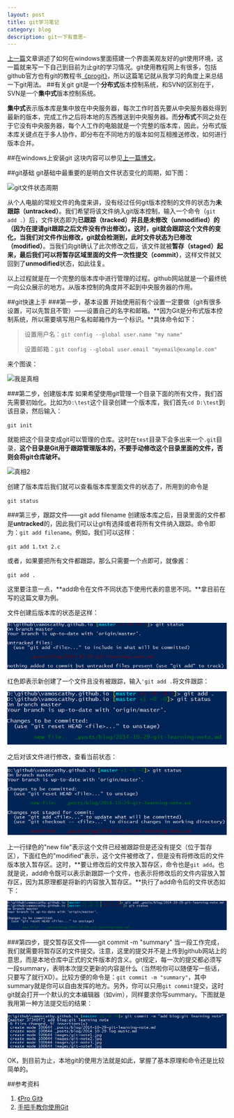 ```yaml
---
layout: post
title: git学习笔记
category: blog
description: git一下有意思~
---
```

[上一篇][1]文章讲述了如何在windows里面搭建一个界面美观友好的git使用环境，这一篇就来写一下自己到目前为止git的学习情况。git使用教程网上有很多，包括github官方也有git的教程书[《progit》][2]，所以这篇笔记就从我学习的角度上来总结一下git用法。
##有关git
git是一个**分布式**版本控制系统，和SVN的区别在于，SVN是一个**集中式**版本控制系统。

**集中式**表示版本库是集中放在中央服务器，每次工作时首先要从中央服务器处得到最新的版本，完成工作之后将本地的东西推送到中央服务器。而**分布式**不同之处在于它没有中央服务器，每个人工作的电脑就是一个完整的版本库，因此，分布式版本库关键点在于多人协作，即分布在不同地方的版本如何互相推送修改，如何进行版本合并。

##在windows上安装git
这块内容可以参见[上一篇博文][1]。

##git基础
git基础中最重要的是明白文件状态变化的周期，如下图：

![git文件状态周期][3]

从个人电脑的常规文件的角度来讲，没有经过任何git版本控制的文件的状态为**未跟踪（untracked）**。我们希望将该文件纳入git版本控制，输入一个命令（`git add .`）后，文件状态即为**已跟踪（tracked）**并且是**未修改（unmodified）**的（因为在提请git跟踪之后文件没有作出修改）。这时，git就会跟踪这个文件的变化，当我们对文件作出修改，git就会检测到，此时文件状态为**已修改（modified）**。当我们向git确认了此次修改之后，该文件就被**暂存（staged）**起来，最后我们可以将暂存区域里面的文件一次性**提交（commit）**，这样文件就又回到了**unmodified**状态，如此往复。

以上过程就是在一个完整的版本库中进行管理的过程。github网站就是一个最终统一向公众展示的地方。从版本控制的角度并不起到中央服务器的作用。

##git快速上手
###第一步，基本设置
开始使用前有个设置一定要做（git有很多设置，可以先暂且不管）——设置自己的名字和邮箱。**因为Git是分布式版本控制系统，所以需要填写用户名和邮箱作为一个标识。**具体命令如下：
>设置用户名：`git config --global user.name "my name"`
>
>设置邮箱：`git config --global user.email "myemail@example.com"`

来个图诶：

![我是真相][4]

###第二步，创建版本库
如果希望使用git管理一个目录下面的所有文件，我们首先需要初始化。比如为`D:\test`这个目录创建一个版本库，我们首先`cd D:\test`到该目录，然后输入：

`git init`

就能把这个目录变成git可以管理的仓库。这时在`test`目录下会多出来一个`.git`目录，**这个目录是Git用于跟踪管理版本的，不要手动修改这个目录里面的文件，否则会将git仓库破坏。**

![真相2][5]

创建了版本库后我们就可以查看版本库里面文件的状态了，所用到的命令是

`git status`


###第三步，跟踪文件——git add filename
创建版本库之后，目录里面的文件都是**untracked**的，因此我们可以让git有选择或者将所有文件纳入跟踪。命令即为：`git add filename`。例如，我们可以这样：

`git add 1.txt 2.c`

或者，如果要把所有文件都跟踪，那么只需要一个点即可，就像酱：

`git add .`

这里要注意一点，**add命令在文件不同状态下使用代表的意思不同。**拿目前在写的这篇文章为例。

文件创建后版本库的状态是这样：

![git add 1][6]

红色即表示新创建了一个文件且没有被跟踪，输入`'git add .`将文件跟踪：

![git add 2][7]

之后对该文件进行修改，查看当前状态：

![git add 3][8]

上一行绿色的"new file"表示这个文件已经被跟踪但是还没有提交（位于暂存区），下面红色的"modified"表示，这个文件被修改了，但是没有将修改后的文件版本放入暂存区。这时，**要让修改后的文件放入暂存区，命令也是`git add`。也就是说，add命令既可以表示新跟踪一个文件，也表示将修改后的文件内容放入暂存区，因为其原理都是将新的内容放入暂存区。**执行了add命令后的文件状态如下：

![git add 4][9]

###第四步，提交暂存区文件——git commit -m "summary"
当一段工作完成，我们就需要将暂存区的文件提交。注意，这里的提交并不是上传到github网站上的意思，而是本地仓库中正式的文件版本的含义。git规定，每一次的提交都必须写一段summary，表明本次提交更新的内容是什么（当然啦你可以随便写一些话，只要写了就行XD）。比较方便的命令是：`git commit -m "summary"`，其中summary就是你可以自由发挥的地方。另外，你可以只用`git commit`提交，这时git就会打开一个默认的文本编辑器（如vim），同样要求你写summary。下图就是我用第一种方法提交后的结果：

![git commit][11]

OK，到目前为止，本地git的使用方法就是如此，掌握了基本原理和命令还是比较简单的。

##参考资料

1. [《Pro Git》][2]
2. [手把手教你使用Git][10]

[1]: http://vamoscathy.github.io/blog/2014/10/25/git-with-powershell.html
[2]: http://git-scm.com/book/zh/v1
[3]: http://git-scm.com/figures/18333fig0201-tn.png
[4]: http://ww2.sinaimg.cn/mw690/6941baebgw1eloyr4qsztj20hy05xt9c.jpg "我是真相-全局设置"
[5]: http://ww1.sinaimg.cn/mw690/6941baebgw1eloyr2rpcnj20en025mx9.jpg "我是勤劳的图片搬运工-git init"
[6]: /images/git-note1.jpg "git add 1——这次我是原创哒"
[7]: /images/git-note2.jpg "git add 2"
[8]: /images/git-note3.jpg "git add 3"
[9]: /images/git-note4.jpg "git add 4"
[10]: http://blog.jobbole.com/78960
[11]: /images/git-commit.jpg "git commit"